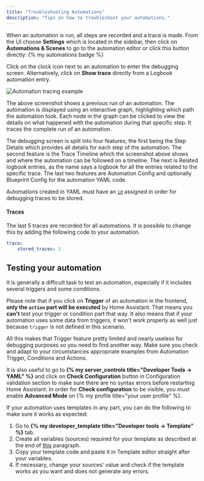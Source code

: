 ```yaml
---
title: "Troubleshooting Automations"
description: "Tips on how to troubleshoot your automations."
---
```


When an automation is run, all steps are recorded and a trace is made. From the UI choose **Settings** which is located in the sidebar, then click on **Automations & Scenes** to go to the automation editor or click this button directly: {% my automations badge %}

Click on the clock icon next to an automation to enter the debugging screen. Alternatively, click on **Show trace** directly from a Logbook automation entry.

![Automation tracing example](/images/integrations/automation/automation-tracing.png)

The above screenshot shows a previous run of an automation. The automation is displayed using an interactive graph, highlighting which path the automation took. Each node in the graph can be clicked to view the details on what happened with the automation during that specific step. It traces the complete run of an automation.

The debugging screen is split into four features, the first being the Step Details which provides all details for each step of the automation. The second feature is the Trace Timeline which the screenshot above shows and where the automation can be followed on a timeline. The next is Related logbook entries, as the name says a logbook for all the entries related to the specific trace. The last two features are Automation Config and optionally Blueprint Config for the automation YAML code.

Automations created in YAML must have an [`id`](/docs/automation/yaml/#migrating-your-yaml-automations-to-automationsyaml) assigned in order for debugging traces to be stored.

#### Traces ####

The last 5 traces are recorded for all automations. It is possible to change this by adding the following code to your automation.

```yaml
trace:
    stored_traces: 1
```

[template]: /topics/templating/

## Testing your automation

It is generally a difficult task to test an automation, especially if it includes several triggers and some conditions.

Please note that if you click on **Trigger** of an automation in the frontend, **only the `action` part will be executed** by Home Assistant. That means you **can't** test your trigger or condition part that way. It also means that if your automation uses some data from triggers, it won't work properly as well just because `trigger` is not defined in this scenario.

All this makes that Trigger feature pretty limited and nearly useless for debugging purposes so you need to find another way.
Make sure you check and adapt to your circumstances appropriate examples from Automation Trigger, Conditions and Actions.

It is also useful to go to **{% my server_controls title="Developer Tools -> YAML" %}** and click on **Check Configuration** button in Configuration validation section to make sure there are no syntax errors before restarting Home Assistant. In order for **Check configuration** to be visible, you must enable **Advanced Mode** on {% my profile title="your user profile" %}.

If your automation uses templates in any part, you can do the following to make sure it works as expected:

1. Go to **{% my developer_template title="Developer tools -> Template" %}** tab.
2. Create all variables (sources) required for your template as described at the end of [this](https://www.home-assistant.io/docs/configuration/templating/#processing-incoming-data) paragraph.
3. Copy your template code and paste it in Template editor straight after your variables.
4. If necessary, change your sources' value and check if the template works as you want and does not generate any errors.
